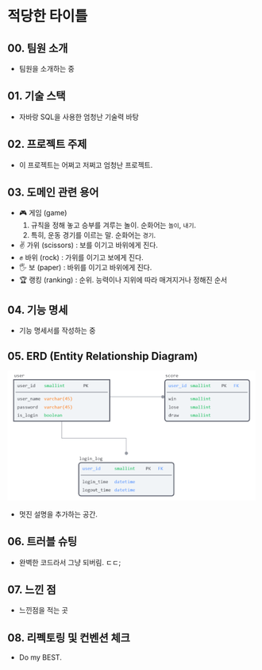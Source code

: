# 적당한 타이틀

## 00. 팀원 소개
- 팀원을 소개하는 중

## 01. 기술 스택
- 자바랑 SQL을 사용한 엄청난 기술력 바탕

## 02. 프로젝트 주제
- 이 프로젝트는 어쩌고 저쩌고 엄청난 프로젝트.

## 03. 도메인 관련 용어
- 🎮 게임 (game)
    1. 규칙을 정해 놓고 승부를 겨루는 놀이. 순화어는 `놀이`, `내기`.
    2. 특히, 운동 경기를 이르는 말. 순화어는 `경기`.
- ✌️ 가위 (scissors) : 보를 이기고 바위에게 진다.
- ✊ 바위 (rock) : 가위를 이기고 보에게 진다.
- 🖐️ 보 (paper) : 바위를 이기고 바위에게 진다.
- 🏆 랭킹 (ranking) : 순위. 능력이나 지위에 따라 매겨지거나 정해진 순서

## 04. 기능 명세
- 기능 명세서를 작성하는 중

## 05. ERD (Entity Relationship Diagram)
<img src="./img/ERD.png" title="ERD" width="500px">

- 멋진 설명을 추가하는 공간.

## 06. 트러블 슈팅
- 완벽한 코드라서 그냥 되버림. ㄷㄷ;

## 07. 느낀 점
- 느낀점을 적는 곳

## 08. 리펙토링 및 컨벤션 체크
- Do my BEST.
